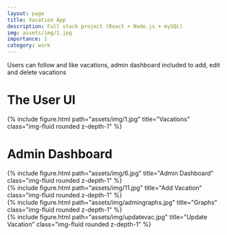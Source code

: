 ```yaml
---
layout: page
title: Vacation App
description: Full stack project (React + Node.js + mySQL)
img: assets/img/1.jpg
importance: 1
category: work
---
```


<div class="row">

</div>
<div class="caption">
    Users can follow and like vacations, admin dashboard included to add, edit and delete vacations
</div>
<div class="caption">
<h1> The User UI </h1>
</div>
<div class="row">
    <div class="col-sm mt-3 mt-md-0">
        {% include figure.html path="assets/img/1.jpg" title="Vacations" class="img-fluid rounded z-depth-1" %}
    </div>
</div>

<div class="caption">
    <h1> Admin Dashboard </h1>
</div>

<div class="row justify-content-sm-center">
    <div class="col-sm-8 mt-3 mt-md-0">
        {% include figure.html path="assets/img/6.jpg" title="Admin Dashboard" class="img-fluid rounded z-depth-1" %}
    </div>
    <div class="col-sm-4 mt-3 mt-md-0">
        {% include figure.html path="assets/img/11.jpg" title="Add Vacation" class="img-fluid rounded z-depth-1" %}
    </div>
</div>
<div class="row justify-content-sm-center">
    <div class="col-sm-8 mt-3 mt-md-0">
        {% include figure.html path="assets/img/admingraphs.jpg" title="Graphs" class="img-fluid rounded z-depth-1" %}
    </div>
    <div class="col-sm-4 mt-3 mt-md-0">
        {% include figure.html path="assets/img/updatevac.jpg" title="Update Vacation" class="img-fluid rounded z-depth-1" %}
    </div>
</div>
